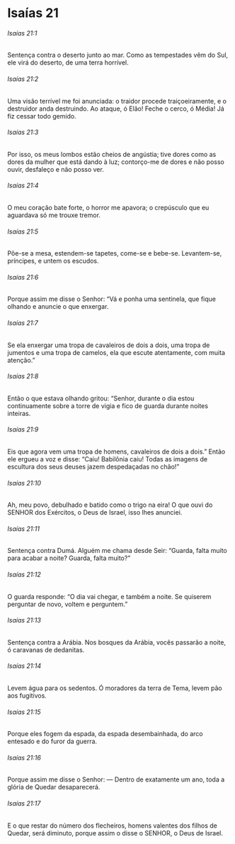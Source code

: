 # Isaías 21

###### Isaías 21:1

Sentença contra o deserto junto ao mar. Como as tempestades vêm do Sul, ele virá do deserto, de uma terra horrível.

###### Isaías 21:2

Uma visão terrível me foi anunciada: o traidor procede traiçoeiramente, e o destruidor anda destruindo. Ao ataque, ó Elão! Feche o cerco, ó Média! Já fiz cessar todo gemido.

###### Isaías 21:3

Por isso, os meus lombos estão cheios de angústia; tive dores como as dores da mulher que está dando à luz; contorço-me de dores e não posso ouvir, desfaleço e não posso ver.

###### Isaías 21:4

O meu coração bate forte, o horror me apavora; o crepúsculo que eu aguardava só me trouxe tremor.

###### Isaías 21:5

Põe-se a mesa, estendem-se tapetes, come-se e bebe-se. Levantem-se, príncipes, e untem os escudos.

###### Isaías 21:6

Porque assim me disse o Senhor: “Vá e ponha uma sentinela, que fique olhando e anuncie o que enxergar.

###### Isaías 21:7

Se ela enxergar uma tropa de cavaleiros de dois a dois, uma tropa de jumentos e uma tropa de camelos, ela que escute atentamente, com muita atenção.”

###### Isaías 21:8

Então o que estava olhando gritou: “Senhor, durante o dia estou continuamente sobre a torre de vigia e fico de guarda durante noites inteiras.

###### Isaías 21:9

Eis que agora vem uma tropa de homens, cavaleiros de dois a dois.” Então ele ergueu a voz e disse: “Caiu! Babilônia caiu! Todas as imagens de escultura dos seus deuses jazem despedaçadas no chão!”

###### Isaías 21:10

Ah, meu povo, debulhado e batido como o trigo na eira! O que ouvi do SENHOR dos Exércitos, o Deus de Israel, isso lhes anunciei.

###### Isaías 21:11

Sentença contra Dumá. Alguém me chama desde Seir: “Guarda, falta muito para acabar a noite? Guarda, falta muito?”

###### Isaías 21:12

O guarda responde: “O dia vai chegar, e também a noite. Se quiserem perguntar de novo, voltem e perguntem.”

###### Isaías 21:13

Sentença contra a Arábia. Nos bosques da Arábia, vocês passarão a noite, ó caravanas de dedanitas.

###### Isaías 21:14

Levem água para os sedentos. Ó moradores da terra de Tema, levem pão aos fugitivos.

###### Isaías 21:15

Porque eles fogem da espada, da espada desembainhada, do arco entesado e do furor da guerra.

###### Isaías 21:16

Porque assim me disse o Senhor: — Dentro de exatamente um ano, toda a glória de Quedar desaparecerá.

###### Isaías 21:17

E o que restar do número dos flecheiros, homens valentes dos filhos de Quedar, será diminuto, porque assim o disse o SENHOR, o Deus de Israel.

